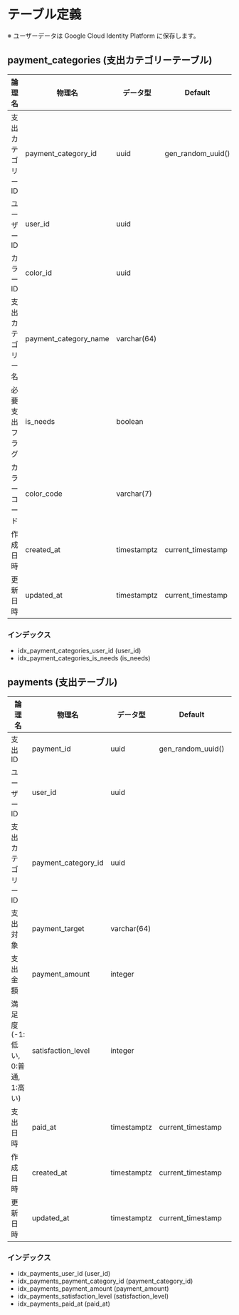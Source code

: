 # テーブル定義

※ ユーザーデータは Google Cloud Identity Platform に保存します。

## payment_categories (支出カテゴリーテーブル)

| 論理名            | 物理名                | データ型    | Default           | NULL | 制約                         |
| ----------------- | --------------------- | ----------- | ----------------- | ---- | ---------------------------- |
| 支出カテゴリー ID | payment_category_id   | uuid        | gen_random_uuid() | N    | PRIMARY KEY                  |
| ユーザー ID       | user_id               | uuid        |                   | Y    | FOREIGN KEY (users) 更新不可 |
| カラー ID         | color_id              | uuid        |                   | N    | FOREIGN KEY (colors)         |
| 支出カテゴリー名  | payment_category_name | varchar(64) |                   | N    |                              |
| 必要支出フラグ    | is_needs              | boolean     |                   | N    |                              |
| カラーコード      | color_code            | varchar(7)  |                   | N    | color_code_check             |
| 作成日時          | created_at            | timestamptz | current_timestamp | N    | 更新不可                     |
| 更新日時          | updated_at            | timestamptz | current_timestamp | N    | 自動更新                     |

### インデックス

- idx_payment_categories_user_id (user_id)
- idx_payment_categories_is_needs (is_needs)

## payments (支出テーブル)

| 論理名                           | 物理名              | データ型    | Default           | NULL | 制約                             |
| -------------------------------- | ------------------- | ----------- | ----------------- | ---- | -------------------------------- |
| 支出 ID                          | payment_id          | uuid        | gen_random_uuid() | N    | PRIMARY KEY                      |
| ユーザー ID                      | user_id             | uuid        |                   | N    | FOREIGN KEY (users) 更新不可     |
| 支出カテゴリー ID                | payment_category_id | uuid        |                   | N    | FOREIGN KEY (payment_categories) |
| 支出対象                         | payment_target      | varchar(64) |                   | N    |                                  |
| 支出金額                         | payment_amount      | integer     |                   | N    | payment_amount_check             |
| 満足度 (-1:低い, 0:普通, 1:高い) | satisfaction_level  | integer     |                   | N    | satisfaction_level_check         |
| 支出日時                         | paid_at             | timestamptz | current_timestamp | N    |                                  |
| 作成日時                         | created_at          | timestamptz | current_timestamp | N    | 更新不可                         |
| 更新日時                         | updated_at          | timestamptz | current_timestamp | N    | 自動更新                         |

### インデックス

- idx_payments_user_id (user_id)
- idx_payments_payment_category_id (payment_category_id)
- idx_payments_payment_amount (payment_amount)
- idx_payments_satisfaction_level (satisfaction_level)
- idx_payments_paid_at (paid_at)
